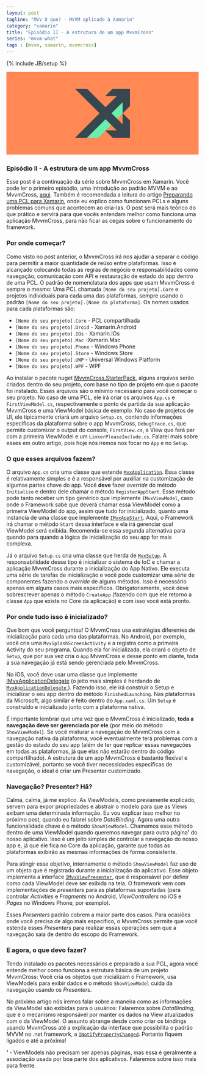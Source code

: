 ```yaml
---
layout: post
tagline: "MVV O que? - MVVM aplicado à Xamarin"
category: "xamarin"
title: "Episódio II - A estrutura de um app MvvmCross"
series: "mvvm-what"
tags : [mvvm, xamarin, mvvmcross]
---
```

{% include JB/setup %}

![Cover](/assets/covers/mvvmwhat.png)

### Episódio II - A estrutura de um app MvvmCross

Esse post é a continuação da série sobre MvvmCross em Xamarin. Você pode ler o primeiro episódio, uma introdução ao padrão MVVM e ao MvvmCross, [aqui](/xamarin/2016/02/11/episode-I). Também é recomendada a leitura do artigo [Preparando uma PCL para Xamarin](/xamarin/2016/02/17/episode-I), onde eu explico como funcionam PCLs e alguns problemas comuns que acontecem ao cria-las. O post será mais teórico do que prático e servirá para que vocês entendam melhor como funciona uma aplicação MvvmCross, para não ficar as cegas sobre o funcionamento do framework.

### Por onde começar?

Como visto no post anterior, o MvvmCross irá nos ajudar a separar o código para permitir a maior quantidade de reúso entre plataformas. Isso é alcançado colocando todas as regras de negócio e responsabilidades como navegação, comunicação com API e restauração de estado do app dentro de uma PCL. O padrão de nomenclatura dos apps que usam MvvmCross é sempre o mesmo: Uma PCL chamada `[Nome do seu projeto].Core` e projetos individuais para cada uma das plataformas, sempre usando o padrão `[Nome do seu projeto].[Nome da plataforma]`. Os nomes usados para cada plataformas são:

 - `[Nome do seu projeto].Core` - PCL compartilhada
 - `[Nome do seu projeto].Droid` - Xamarin.Android 
 - `[Nome do seu projeto].IOs` - Xamarin.IOs 
 - `[Nome do seu projeto].Mac` -Xamarin.Mac 
 - `[Nome do seu projeto].Phone` - Windows Phone 
 - `[Nome do seu projeto].Store` - Windows Store 
 - `[Nome do seu projeto].UWP` - Universal Windows Platform
 - `[Nome do seu projeto].WPF` - WPF

Ao instalar o pacote nuget [MvvmCross.StarterPack](https://www.nuget.org/packages/MvvmCross.StarterPack/), alguns arquivos serão criados dentro do seu projeto, com base no tipo de projeto em que o pacote foi instalado. Esses arquivos são o mínimo necessário para você começar o seu projeto. No caso de uma PCL, ele irá criar os arquivos `App.cs` e `FirstViewModel.cs`, respectivamente o ponto de partida da sua aplicação MvvmCross e uma ViewModel básica de exemplo. No caso de projetos de UI, ele tipicamente criará um arquivo `Setup.cs`, contendo informações específicas da plataforma sobre o app MvvmCross,  `DebugTrace.cs`, que permite customizar o output do console, `FirstView.cs`, a View que fará par com a primeira ViewModel e um `LinkerPleaseInclude.cs`. Falarei mais sobre esses em outro artigo, pois hoje nós iremos nos focar no `App` e no `Setup`. 

### O que esses arquivos fazem?

O arquivo `App.cs` cria uma classe que estende [`MvxApplication`](https://github.com/MvvmCross/MvvmCross/blob/f7fcf18d960f578b851837f2aaaeb4d0e3b72364/MvvmCross/Core/Core/ViewModels/MvxApplication.cs). Essa classe é relativamente simples e é a responsável por auxiliar na customização de algumas partes chave do app. Você **deve** fazer *override* do método `Initialize` e dentro dele chamar o método `RegisterAppStart`. Esse método pode tanto receber um tipo genérico que implemente `IMvxViewModel`, caso onde o Framework sabe que deverá chamar essa ViewModel como a primeira ViewModel do app, assim que tudo for inicializado, quanto uma instancia de uma classe que implemente [`IMvxAppStart`](https://github.com/MvvmCross/MvvmCross/blob/f7fcf18d960f578b851837f2aaaeb4d0e3b72364/MvvmCross/Core/Core/ViewModels/IMvxAppStart.cs). Aqui, o Framework irá chamar o método `Start` dessa interface e ela irá gerenciar qual ViewModel será exibida. Recomenda-se essa segunda alternativa para quando para quando a lógica de inicialização do seu app for mais complexa.

Já o arquivo `Setup.cs` cria uma classe que herda de [`MvxSetup`](https://github.com/MvvmCross/MvvmCross/blob/f7fcf18d960f578b851837f2aaaeb4d0e3b72364/MvvmCross/Core/Core/Platform/MvxSetup.cs). A responsabilidade desse tipo é  inicializar o sistema de IoC e chamar a aplicação MvvmCross durante a inicialização do App Nativo. Ele executa uma série de tarefas de inicialização e você pode customizar uma série de componentes fazendo o *override* de alguns métodos. Isso é necessário apenas em alguns casos mais específicos. Obrigatoriamente, você deve sobrescrever apenas o método `CreateApp` (fazendo com que ele retorno a classe `App` que existe no Core da aplicação) e com isso você está pronto.

### Por onde tudo isso é inicializado?

Que bom que você perguntou! O MvvmCross usa estratégias diferentes de inicialização para cada uma das plataformas. No Android, por exemplo, você cria uma `MvxSplashScreenActivity` e a registra como a primeira Activity do seu programa. Quando ela for inicializada, ela criará o objeto de `Setup`, que por sua vez cria o `App` MvvmCross e desse ponto em diante, toda a sua navegação já está sendo gerenciada pelo MvvmCross. 

No iOS, você deve usar uma classe que implemente [IMvxApplicationDelegate](https://github.com/MvvmCross/MvvmCross/blob/f7fcf18d960f578b851837f2aaaeb4d0e3b72364/MvvmCross/iOS/iOS/Platform/IMvxApplicationDelegate.cs) (o jeito mais simples é herdando de  [`MvxApplicationDelegate` ](https://github.com/MvvmCross/MvvmCross/blob/f7fcf18d960f578b851837f2aaaeb4d0e3b72364/MvvmCross/iOS/iOS/Platform/MvxApplicationDelegate.cs)). Fazendo isso, ele irá construir o Setup e inicializar o seu app dentro do método `FinishedLaunching`.  Nas plataformas da Microsoft, algo similar é feito dentro do `App.xaml.cs`: Um `Setup` é construído e inicializado junto com a plataforma nativa.

É importante lembrar que uma vez que o MvvmCross é inicializado, **toda a navegação deve ser gerenciada por ele** (por meio do método `ShowViewModel`). Se você misturar a navegação do MvvmCross com a navegação nativa da plataforma, você eventualmente terá problemas com a gestão do estado do seu app (além de ter que replicar essas navegações em todas as plataformas, já que elas não estarão dentro do código compartilhado). A estrutura de um app MvvmCross é bastante flexível e customizável, portanto se você tiver necessidades específicas de navegação, o ideal é criar um Presenter customizado.

### Navegação? Presenter? Hã?

Calma, calma, já me explico. As ViewModels, como previamente explicado, servem para expor propriedades e abstrair o modelo para que as Views exibam uma determinada informação. Eu vou explicar isso melhor no próximo post, quando eu falarei sobre *DataBinding*. Agora uma outra funcionalidade chave é o método `ShowViewModel`. Chamamos esse método dentro de uma ViewModel quando queremos navegar para outra página¹ do nosso aplicativo. Isso é um jeito simples de controlar a navegação do nosso app e, já que ele fica no Core da aplicação, garante que todas as plataformas exibirão as mesmas informações de forma consistente.

Para atingir esse objetivo, internamente o método `ShowViewModel` faz uso de um objeto que é registrado durante a inicialização do aplicativo. Esse objeto implementa a interface [`IMvxViewPresenter`](https://github.com/MvvmCross/MvvmCross/blob/f7fcf18d960f578b851837f2aaaeb4d0e3b72364/MvvmCross/Core/Core/Views/IMvxViewPresenter.cs), que é responsável por definir como cada ViewModel deve ser exibida na tela. O framework vem com implementações de *presenters* para as plataformas suportadas (para controlar *Activities* e *Fragments* no Android, *ViewControllers* no iOS e *Pages* no Windows Phone, por exemplo).

Esses *Presenters* padrão cobrem a maior parte dos casos. Para ocasiões onde você precisa de algo mais específico, o MvvmCross permite que você estenda esses *Presenters* para realizar essas operações sem que a navegação saia de dentro do escopo do Framework.

### E agora, o que devo fazer?

Tendo instalado os pacotes necessários e preparado a sua PCL, agora você entende melhor como funciona a estrutura básica de um projeto MvvmCross: Você cria os objetos que inicializam o Framework, usa ViewModels para exibir dados e o método `ShowViewModel` cuida da navegação usando os *Presenters*.

No próximo artigo nós iremos falar sobre a maneira como as informações da ViewModel são exibidas para o usuários: Falaremos sobre *DataBinding*, que é o mecanismo responsável por manter os dados na View atualizados com o da ViewModel. O assunto abrange desde como criar os bindings usando MvvmCross até a explicação da interface que possibilita o padrão MVVM no .net framework, a [`INotifyPropertyChanged`](https://msdn.microsoft.com/en-us/library/system.componentmodel.inotifypropertychanged%28v=vs.110%29.aspx). Portanto fiquem ligados e até a próxima!

¹ - ViewModels não precisam ser apenas páginas, mas essa é geralmente a associação usada por boa parte dos aplicativos. Falaremos sobre isso mais para frente.